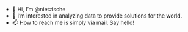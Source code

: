 - 👋 Hi, I’m @nietzische
- 👀 I’m interested in analyzing data to provide solutions for the world.
- 📫 How to reach me is simply via mail. Say hello!

<!---
nietzische/nietzische is a ✨ special ✨ repository because its `README.md` (this file) appears on your GitHub profile.
You can click the Preview link to take a look at your changes.
--->
